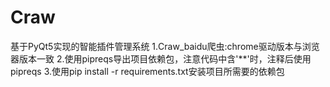 # Craw
基于PyQt5实现的智能插件管理系统
1.Craw_baidu爬虫:chrome驱动版本与浏览器版本一致
2.使用pipreqs导出项目依赖包，注意代码中含'**'时，注释后使用pipreqs
3.使用pip install -r requirements.txt安装项目所需要的依赖包
